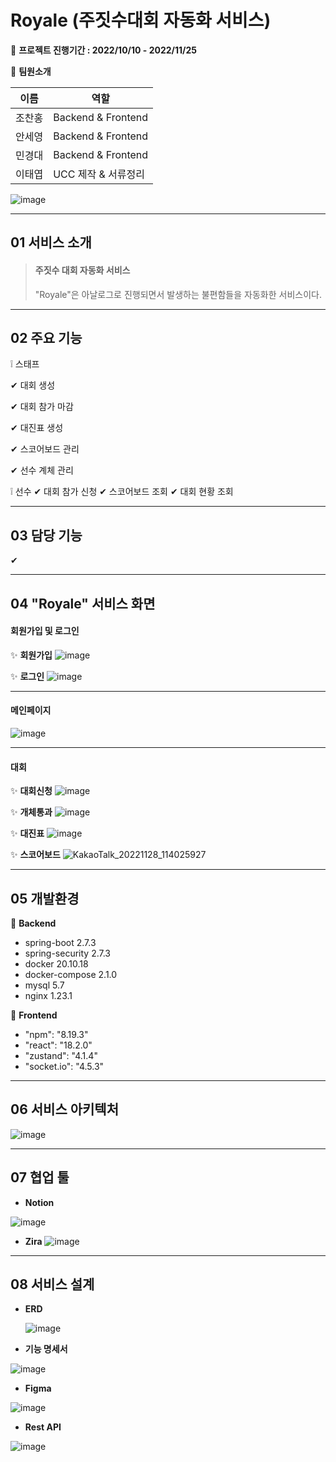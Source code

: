 # Royale (주짓수대회 자동화 서비스)


📆 **프로젝트 진행기간 : 2022/10/10 - 2022/11/25** 

🎈 **팀원소개**

| 이름  | 역할                 |
| --- | ------------------ |
| 조찬홍 | Backend & Frontend |
| 안세영 | Backend & Frontend |
| 민경대 | Backend & Frontend |
| 이태엽 | UCC 제작 & 서류정리|


![image](https://user-images.githubusercontent.com/62234293/204180303-6d30643e-0713-4db5-a00a-431acfeed5c8.png)

---

## 01 서비스 소개

> #### 주짓수 대회 자동화 서비스
> 
> "Royale"은 아날로그로 진행되면서 발생하는 불편함들을 자동화한 서비스이다.

---

## 02 주요 기능

❕ 스태프

  ✔ 대회 생성
  
  ✔ 대회 참가 마감

  ✔ 대진표 생성

  ✔ 스코어보드 관리

  ✔ 선수 계체 관리

❕ 선수
  ✔ 대회 참가 신청
  ✔ 스코어보드 조회
  ✔ 대회 현황 조회

---

## 03 담당 기능

✔ 

---

## 04 "Royale" 서비스 화면

#### **회원가입 및 로그인**

✨ **회원가입**
![image](https://user-images.githubusercontent.com/62234293/204178650-520fd7d3-0404-460f-a74d-53fc63230937.png)

✨ **로그인**
![image](https://user-images.githubusercontent.com/62234293/204178670-7d1beaf3-1bee-4f72-a1c1-8a526ea55376.png)

---

#### 메인페이지

![image](https://user-images.githubusercontent.com/62234293/204178700-45994e5a-d62d-43f6-ab3a-ec1527bb94c9.png)

---

#### 대회

✨ **대회신청**
![image](https://user-images.githubusercontent.com/62234293/204178789-cf4eceac-dc7e-46aa-8e99-d2e98b54e1eb.png)

✨ **개체통과**
![image](https://user-images.githubusercontent.com/62234293/204178927-241ab4b1-47d8-4fc5-862e-69009f4168eb.png)

✨ **대진표**
![image](https://user-images.githubusercontent.com/62234293/204178989-7fbf509d-f86b-419a-b328-b8310f81ba28.png)

✨ **스코어보드**
![KakaoTalk_20221128_114025927](https://user-images.githubusercontent.com/62234293/204180126-37cc8289-14eb-46cf-8ced-1a90c5e1fa32.gif)


---

## 05 개발환경

📌 **Backend**
- spring-boot 2.7.3
- spring-security 2.7.3
- docker 20.10.18
- docker-compose 2.1.0
- mysql 5.7
- nginx 1.23.1

📌 **Frontend**
- "npm": "8.19.3"
- "react": "18.2.0"
- "zustand": "4.1.4"
- "socket.io": "4.5.3"

---

## 06 서비스 아키텍처

![image](https://user-images.githubusercontent.com/62234293/204178568-c591e119-fc6f-4ae2-b8f5-8e10babf2837.png)

---


## 07 협업 툴

- **Notion**

![image](https://user-images.githubusercontent.com/62234293/204177389-eb8d3278-6ef7-462a-a40a-613c47118636.png)

- **Zira**
![image](https://user-images.githubusercontent.com/62234293/204180730-ca96a930-4088-4900-a37e-195ccf79654c.png)

---

## 08 서비스 설계

- **ERD**
  
  ![image](https://user-images.githubusercontent.com/62234293/204178034-a7bf3270-5a97-4bd3-a49a-f124e07f0ec7.png)

- **기능 명세서**

![image](https://user-images.githubusercontent.com/62234293/204178124-96e86a5a-bd1a-4d3e-bbb4-55361342b845.png)

- **Figma**

![image](https://user-images.githubusercontent.com/62234293/204178246-11e3b3ca-b81b-417d-aa69-ad005a669e6a.png)

- **Rest API**

![image](https://user-images.githubusercontent.com/62234293/204180205-7a0aafda-34d7-4345-8d3f-a39f8d5f601a.png)
